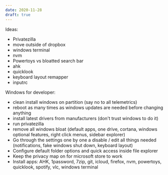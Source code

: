 ```yaml
---
date: 2020-11-28
draft: true
---
```


Ideas:
* Privatezilla
* move outside of dropbox
* windows terminal
* nvm
* Powertoys vs bloatted search bar
* ahk
* quicklook
* keyboard layout remapper
* inputrc

Windows for developer:
* clean install windows on partition (say no to all telemetrics)
* reboot as many times as windows updates are needed before changing anything
* install latest drivers from manufacturers (don't trust windows to do it)
* run privatezilla
* remove all windows bloat (default apps, one drive, cortana, windows optional features, right click menus, sidebar explorer)
* Go through the settings one by one a disable / edit all things needed (notifications, fake windows shut down, keyboard layout)
* Configure default folder options and quick access inside file explorer
* Keep the privacy map on for microsoft store to work
* Install apps: AHK, 1password, 7zip, git, icloud, firefox, nvm, powertoys, quicklook, spotify, vlc, windows terminal
